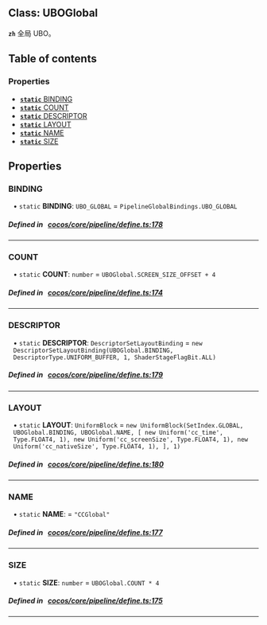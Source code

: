 
## Class: UBOGlobal







**`zh`** 全局 UBO。



<div class="table-of-content">
<h2>Table of contents</h2>


### Properties

- [ **`static`**  BINDING](#BINDING)
- [ **`static`**  COUNT](#COUNT)
- [ **`static`**  DESCRIPTOR](#DESCRIPTOR)
- [ **`static`**  LAYOUT](#LAYOUT)
- [ **`static`**  NAME](#NAME)
- [ **`static`**  SIZE](#SIZE)
</div>

## Properties


### BINDING
<div style="margin-left: 10px;">




• `static` **BINDING**:
`UBO_GLOBAL`  = `PipelineGlobalBindings.UBO_GLOBAL`
</div>

##### Defined in &nbsp;   [cocos/core/pipeline/define.ts:178](https://github.com/cocos-creator/engine/blob/c7bf6b8a9/cocos/core/pipeline/define.ts#L178)&nbsp;


___


### COUNT
<div style="margin-left: 10px;">




• `static` **COUNT**:
`number`  = `UBOGlobal.SCREEN_SIZE_OFFSET + 4`
</div>

##### Defined in &nbsp;   [cocos/core/pipeline/define.ts:174](https://github.com/cocos-creator/engine/blob/c7bf6b8a9/cocos/core/pipeline/define.ts#L174)&nbsp;


___


### DESCRIPTOR
<div style="margin-left: 10px;">




• `static` **DESCRIPTOR**:
`DescriptorSetLayoutBinding`  = `new DescriptorSetLayoutBinding(UBOGlobal.BINDING, DescriptorType.UNIFORM_BUFFER, 1, ShaderStageFlagBit.ALL)`
</div>

##### Defined in &nbsp;   [cocos/core/pipeline/define.ts:179](https://github.com/cocos-creator/engine/blob/c7bf6b8a9/cocos/core/pipeline/define.ts#L179)&nbsp;


___


### LAYOUT
<div style="margin-left: 10px;">




• `static` **LAYOUT**:
`UniformBlock`  = `new UniformBlock(SetIndex.GLOBAL, UBOGlobal.BINDING, UBOGlobal.NAME, [
        new Uniform('cc_time', Type.FLOAT4, 1),
        new Uniform('cc_screenSize', Type.FLOAT4, 1),
        new Uniform('cc_nativeSize', Type.FLOAT4, 1),
    ], 1)`
</div>

##### Defined in &nbsp;   [cocos/core/pipeline/define.ts:180](https://github.com/cocos-creator/engine/blob/c7bf6b8a9/cocos/core/pipeline/define.ts#L180)&nbsp;


___


### NAME
<div style="margin-left: 10px;">




• `static` **NAME**:
  = `"CCGlobal"`
</div>

##### Defined in &nbsp;   [cocos/core/pipeline/define.ts:177](https://github.com/cocos-creator/engine/blob/c7bf6b8a9/cocos/core/pipeline/define.ts#L177)&nbsp;


___


### SIZE
<div style="margin-left: 10px;">




• `static` **SIZE**:
`number`  = `UBOGlobal.COUNT * 4`
</div>

##### Defined in &nbsp;   [cocos/core/pipeline/define.ts:175](https://github.com/cocos-creator/engine/blob/c7bf6b8a9/cocos/core/pipeline/define.ts#L175)&nbsp;


___

<!---->



